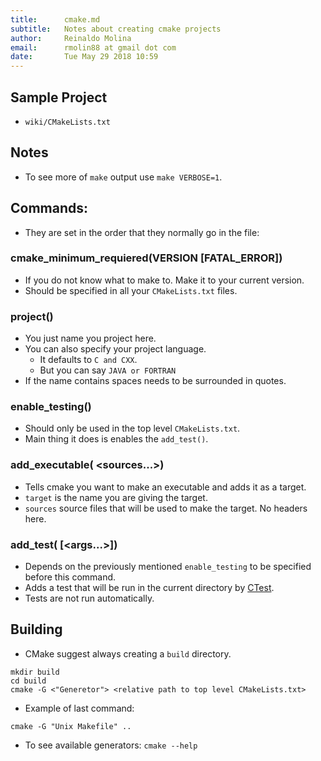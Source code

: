 ```yaml
---
title:	    cmake.md
subtitle:   Notes about creating cmake projects
author:		Reinaldo Molina
email:      rmolin88 at gmail dot com
date:       Tue May 29 2018 10:59
---
```


## Sample Project
- `wiki/CMakeLists.txt`

## Notes
- To see more of `make` output use `make VERBOSE=1`.

## Commands:
- They are set in the order that they normally go in the file:

### cmake_minimum_requiered(VERSION <version> [FATAL_ERROR])
- If you do not know what to make to. Make it to your current version.
- Should be specified in all your `CMakeLists.txt` files.

### project(<name>)
- You just name you project here.
- You can also specify your project language.
	- It defaults to `C and CXX`.
	- But you can say `JAVA or FORTRAN`
- If the name contains spaces needs to be surrounded in quotes.

### enable_testing()
- Should only be used in the top level `CMakeLists.txt`.
- Main thing it does is enables the `add_test()`.

### add_executable(<target> <sources...>)
- Tells cmake you want to make an executable and adds it as a target.
- `target` is the name you are giving the target.
- `sources` source files that will be used to make the target. No headers here.

### add_test(<testname> <executable> [<args...>])
- Depends on the previously mentioned `enable_testing` to be specified before this
command.
- Adds a test that will be run in the current directory by [CTest](https://gitlab.kitware.com/cmake/community/wikis/home#ctest).
- Tests are not run automatically. 

## Building
- CMake suggest always creating a `build` directory.

```
mkdir build
cd build
cmake -G <"Generetor"> <relative path to top level CMakeLists.txt>
```

- Example of last command:

`cmake -G "Unix Makefile" ..`

- To see available generators: `cmake --help`
